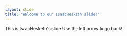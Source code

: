 ```yaml
---
layout: slide
title: "Welcome to our IsaacHesketh slide!"
---
```

This is IsaacHesketh's slide
Use the left arrow to go back!
